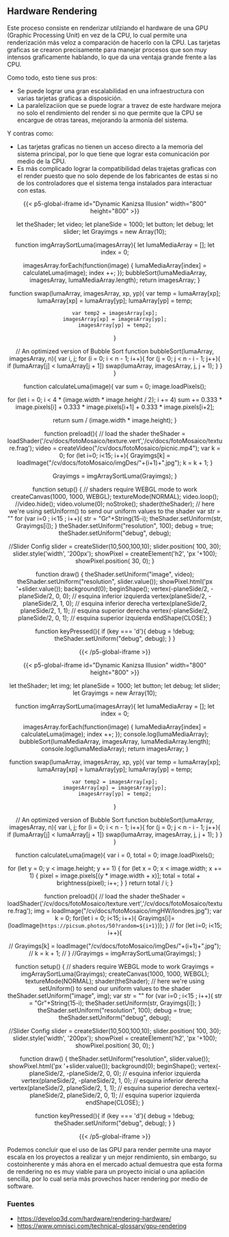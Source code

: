 ## **Hardware Rendering**
Este proceso consiste en renderizar utilziando el hardware de una GPU (Graphic Processing Unit) en vez de la CPU, lo cual permite una renderización más veloz a comparación de hacerlo con la CPU. Las tarjetas graficas se crearon precisamente para manejar procesos que son muy intensos graficamente hablando, lo que da una ventaja grande frente a las CPU.

Como todo, esto tiene sus pros:
- Se puede lograr una gran escalabilidad en una infraestructura con varias tarjetas graficas a disposición.
- La paralelizaciíon que se puede lograr a travez de este hardware mejora no solo el rendimiento del render si no que permite que la CPU se encargue de otras tareas, mejorando la armonía del sistema.

Y contras como:
- Las tarjetas graficas no tienen un acceso directo a la memoria del sistema principal, por lo que tiene que lograr esta comunicación por medio de la CPU. 
- Es más complicado lograr la compatibilidad delas trajetas graficas con el render puesto que no solo depende de los fabricantes de estas si no de los controladores que el sistema tenga instalados para interactuar con estas.

<div align = "center">

{{< p5-global-iframe id="Dynamic Kanizsa Illusion" width="800" height="800" >}}


let theShader;
let video;
let planeSide = 1000;
let button;
let debug;
let slider;
let Grayimgs = new Array(10);

function imgArraySortLuma(imagesArray){
  let lumaMediaArray = [];
  let index = 0;

  imagesArray.forEach(function(image) {
    lumaMediaArray[index] = calculateLuma(image);
    index ++;
  });
  bubbleSort(lumaMediaArray, imagesArray, lumaMediaArray.length);
  return imagesArray;
}

function swap(lumaArray, imagesArray, xp, yp){
    var temp = lumaArray[xp];
    lumaArray[xp] = lumaArray[yp];
    lumaArray[yp] = temp;

    var temp2 = imagesArray[xp];
    imagesArray[xp] = imagesArray[yp];
    imagesArray[yp] = temp2;
}

// An optimized version of Bubble Sort
function bubbleSort(lumaArray, imagesArray, n){
var i, j;
for (i = 0; i < n - 1; i++){
    for (j = 0; j < n - i - 1; j++){
        if (lumaArray[j] < lumaArray[j + 1])
          swap(lumaArray, imagesArray, j, j + 1);
    }
  }
}

function calculateLuma(image){
  var sum = 0;
  image.loadPixels();

  for (let i = 0; i < 4 * (image.width * image.height / 2); i += 4) 
    sum += 0.333 * image.pixels[i] + 0.333 * image.pixels[i+1] + 0.333 * image.pixels[i+2];
  
  return sum / (image.width * image.height);
}

function preload(){
  // load the shader
  theShader = loadShader('/cv/docs/fotoMosaico/texture.vert','/cv/docs/fotoMosaico/texture.frag');
  video = createVideo("/cv/docs/fotoMosaico/picnic.mp4");
  var k = 0;
  for (let i=0; i<15; i++){
    Grayimgs[k] = loadImage("/cv/docs/fotoMosaico/imgDes/"+(i+1)+".jpg");
    k = k + 1;
  }

  Grayimgs = imgArraySortLuma(Grayimgs);
}

function setup() {
  // shaders require WEBGL mode to work
  createCanvas(1000, 1000, WEBGL);
  textureMode(NORMAL);
  video.loop();
  //video.hide();
  video.volume(0);
  noStroke();
  shader(theShader);
  // here we're using setUniform() to send our uniform values to the shader
  var str = ""
  for (var i=0 ; i<15 ; i++){
    str = "Gr"+String(15-i);
    theShader.setUniform(str, Grayimgs[i]);
  }
  theShader.setUniform("resolution", 100);
  debug = true;
  theShader.setUniform("debug", debug);

  //Slider Config
  slider = createSlider(10,500,100,10);
  slider.position( 100, 30);
  slider.style('width', '200px');
  showPixel = createElement('h2', 'px '+100);
  showPixel.position( 30, 0);
}

function draw() {
  theShader.setUniform("image", video);
  theShader.setUniform("resolution", slider.value());
  showPixel.html('px '+slider.value());
  background(0);
  beginShape();
  vertex(-planeSide/2, -planeSide/2, 0, 0); // esquina inferior izquierda
  vertex(planeSide/2, -planeSide/2, 1, 0); // esquina inferior derecha
  vertex(planeSide/2, planeSide/2, 1, 1); // esquina superior derecha
  vertex(-planeSide/2, planeSide/2, 0, 1); // esquina superior izquierda
  endShape(CLOSE);
}

function keyPressed(){
  if (key === 'd'){
    debug = !debug;
    theShader.setUniform("debug", debug);
  }
}

{{< /p5-global-iframe >}}

</div>

<div align = "center">

{{< p5-global-iframe id="Dynamic Kanizsa Illusion" width="800" height="800" >}}


let theShader;
let img;
let planeSide = 1000;
let button;
let debug;
let slider;
let Grayimgs = new Array(10);

function imgArraySortLuma(imagesArray){
  let lumaMediaArray = [];
  let index = 0;

  imagesArray.forEach(function(image) {
    lumaMediaArray[index] = calculateLuma(image);
    index ++;
  });
  console.log(lumaMediaArray);
  bubbleSort(lumaMediaArray, imagesArray, lumaMediaArray.length);
  console.log(lumaMediaArray);
  return imagesArray;
}

function swap(lumaArray, imagesArray, xp, yp){
    var temp = lumaArray[xp];
    lumaArray[xp] = lumaArray[yp];
    lumaArray[yp] = temp;

    var temp2 = imagesArray[xp];
    imagesArray[xp] = imagesArray[yp];
    imagesArray[yp] = temp2;
}

// An optimized version of Bubble Sort
function bubbleSort(lumaArray, imagesArray, n){
var i, j;
for (i = 0; i < n - 1; i++){
    for (j = 0; j < n - i - 1; j++){
        if (lumaArray[j] < lumaArray[j + 1])
          swap(lumaArray, imagesArray, j, j + 1);
    }
  }
}

function calculateLuma(image){
var i = 0, total = 0;
image.loadPixels();

for (let y = 0; y < image.height; y += 1) {
    for (let x = 0; x < image.width; x += 1) {
      pixel = image.pixels[(y * image.width + x)];
      total = total + brightness(pixel);
      i++;
    }
  }
  return total / i;
}

function preload(){
  // load the shader
  theShader = loadShader('/cv/docs/fotoMosaico/texture.vert','/cv/docs/fotoMosaico/texture.frag');
  img = loadImage("/cv/docs/fotoMosaico/imgHW/londres.jpg");
  var k = 0;
  for(let i = 0; i<15; i++){
    Grayimgs[i]=(loadImage(`https://picsum.photos/50?random=${i+1}`));
  }
 // for (let i=0; i<15; i++){
    
   // Grayimgs[k] = loadImage("/cv/docs/fotoMosaico/imgDes/"+(i+1)+".jpg");
   // k = k + 1;
 // }
  //Grayimgs = imgArraySortLuma(Grayimgs);
}

function setup() {
  // shaders require WEBGL mode to work
  Grayimgs = imgArraySortLuma(Grayimgs);
  createCanvas(1000, 1000, WEBGL);
  textureMode(NORMAL);
  shader(theShader);
  // here we're using setUniform() to send our uniform values to the shader
  theShader.setUniform("image", img);
  var str = ""
  for (var i=0 ; i<15 ; i++){
    str = "Gr"+String(15-i);
    theShader.setUniform(str, Grayimgs[i]);
  }
  theShader.setUniform("resolution", 100);
  debug = true;
  theShader.setUniform("debug", debug);

  //Slider Config
  slider = createSlider(10,500,100,10);
  slider.position( 100, 30);
  slider.style('width', '200px');
  showPixel = createElement('h2', 'px '+100);
  showPixel.position( 30, 0);
}

function draw() {
  theShader.setUniform("resolution", slider.value());
  showPixel.html('px '+slider.value());
  background(0);
  beginShape();
  vertex(-planeSide/2, -planeSide/2, 0, 0); // esquina inferior izquierda
  vertex(planeSide/2, -planeSide/2, 1, 0); // esquina inferior derecha
  vertex(planeSide/2, planeSide/2, 1, 1); // esquina superior derecha
  vertex(-planeSide/2, planeSide/2, 0, 1); // esquina superior izquierda
  endShape(CLOSE);
}

function keyPressed(){
  if (key === 'd'){
    debug = !debug;
    theShader.setUniform("debug", debug);
  }
}

{{< /p5-global-iframe >}}

</div>
Podemos concluir que el uso de las GPU para render permite una mayor escala en los proyectos a realizar y un mejor rendimiento, sin embargo, su costoinherente y más ahora en el mercado actual demuestra que esta forma de rendering no es muy viable para un proyecto inicial o una apliación sencilla, por lo cual seria más provechos hacer rendering por medio de software.

### **Fuentes**

- https://develop3d.com/hardware/rendering-hardware/
- https://www.omnisci.com/technical-glossary/gpu-rendering